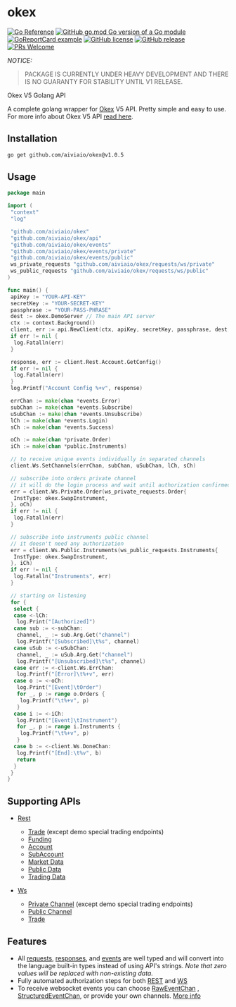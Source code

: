okex
====

[![Go Reference](https://pkg.go.dev/badge/github.com/aiviaio/okex.svg)](https://pkg.go.dev/github.com/aiviaio/okex)
[![GitHub go.mod Go version of a Go module](https://img.shields.io/github/go-mod/go-version/aiviaio/okex.svg)](https://github.com/aiviaio/okex)
[![GoReportCard example](https://goreportcard.com/badge/github.com/aiviaio/okex)](https://goreportcard.com/report/github.com/aiviaio/okex)
[![GitHub license](https://img.shields.io/github/license/aiviaio/okex.svg)](https://github.com/aiviaio/okex/blob/main/LICENSE)
[![GitHub release](https://img.shields.io/github/release/aiviaio/okex.svg)](https://GitHub.com/aiviaio/okex/releases/)
[![PRs Welcome](https://img.shields.io/badge/PRs-welcome-brightgreen.svg?style=flat-square)](http://makeapullrequest.com)

*NOTICE:*
> PACKAGE IS CURRENTLY UNDER HEAVY DEVELOPMENT AND THERE IS NO GUARANTY FOR STABILITY UNTIL V1 RELEASE.

Okex V5 Golang API

A complete golang wrapper for [Okex](https://www.okex.com) V5 API. Pretty simple and easy to use. For more info about
Okex V5 API [read here](https://www.okx.com/docs-v5/en/).

Installation
-----------------

```bash
go get github.com/aiviaio/okex@v1.0.5
```

Usage
-----------

```go
package main

import (
 "context"
 "log"

 "github.com/aiviaio/okex"
 "github.com/aiviaio/okex/api"
 "github.com/aiviaio/okex/events"
 "github.com/aiviaio/okex/events/private"
 "github.com/aiviaio/okex/events/public"
 ws_private_requests "github.com/aiviaio/okex/requests/ws/private"
 ws_public_requests "github.com/aiviaio/okex/requests/ws/public"
)

func main() {
 apiKey := "YOUR-API-KEY"
 secretKey := "YOUR-SECRET-KEY"
 passphrase := "YOUR-PASS-PHRASE"
 dest := okex.DemoServer // The main API server
 ctx := context.Background()
 client, err := api.NewClient(ctx, apiKey, secretKey, passphrase, dest, nil, nil)
 if err != nil {
  log.Fatalln(err)
 }

 response, err := client.Rest.Account.GetConfig()
 if err != nil {
  log.Fatalln(err)
 }
 log.Printf("Account Config %+v", response)

 errChan := make(chan *events.Error)
 subChan := make(chan *events.Subscribe)
 uSubChan := make(chan *events.Unsubscribe)
 lCh := make(chan *events.Login)
 sCh := make(chan *events.Success)

 oCh := make(chan *private.Order)
 iCh := make(chan *public.Instruments)

 // to receive unique events individually in separated channels
 client.Ws.SetChannels(errChan, subChan, uSubChan, lCh, sCh)

 // subscribe into orders private channel
 // it will do the login process and wait until authorization confirmed
 err = client.Ws.Private.Order(ws_private_requests.Order{
  InstType: okex.SwapInstrument,
 }, oCh)
 if err != nil {
  log.Fatalln(err)
 }

 // subscribe into instruments public channel
 // it doesn't need any authorization
 err = client.Ws.Public.Instruments(ws_public_requests.Instruments{
  InstType: okex.SwapInstrument,
 }, iCh)
 if err != nil {
  log.Fatalln("Instruments", err)
 }

 // starting on listening
 for {
  select {
  case <-lCh:
   log.Print("[Authorized]")
  case sub := <-subChan:
   channel, _ := sub.Arg.Get("channel")
   log.Printf("[Subscribed]\t%s", channel)
  case uSub := <-uSubChan:
   channel, _ := uSub.Arg.Get("channel")
   log.Printf("[Unsubscribed]\t%s", channel)
  case err := <-client.Ws.ErrChan:
   log.Printf("[Error]\t%+v", err)
  case o := <-oCh:
   log.Print("[Event]\tOrder")
   for _, p := range o.Orders {
    log.Printf("\t%+v", p)
   }
  case i := <-iCh:
   log.Print("[Event]\tInstrument")
   for _, p := range i.Instruments {
    log.Printf("\t%+v", p)
   }
  case b := <-client.Ws.DoneChan:
   log.Printf("[End]:\t%v", b)
   return
  }
 }
}
```

Supporting APIs
---------------

* [Rest](https://www.okx.com/docs-v5/en/#rest-api)
  * [Trade](https://www.okx.com/docs-v5/en/#rest-api-trade) (except demo special trading endpoints)
  * [Funding](https://www.okx.com/docs-v5/en/#rest-api-funding)
  * [Account](https://www.okx.com/docs-v5/en/#rest-api-account)
  * [SubAccount](https://www.okx.com/docs-v5/en/#rest-api-subaccount)
  * [Market Data](https://www.okx.com/docs-v5/en/#rest-api-market-data)
  * [Public Data](https://www.okx.com/docs-v5/en/#rest-api-public-data)
  * [Trading Data](https://www.okx.com/docs-v5/en/#rest-api-trading-data)

* [Ws](https://www.okx.com/docs-v5/en/#websocket-api)
  * [Private Channel](https://www.okx.com/docs-v5/en/#websocket-api-private-channel) (except demo special trading
      endpoints)
  * [Public Channel](https://www.okx.com/docs-v5/en/#websocket-api-public-channels)
  * [Trade](https://www.okx.com/docs-v5/en/#websocket-api-trade)

Features
--------

* All [requests](/requests), [responses](/responses), and [events](events) are well typed and will convert into the
  language built-in types instead of using API's strings. *Note that zero values will be replaced with non-existing
  data.*
* Fully automated authorization steps for both [REST](/api/rest) and [WS](/api/ws)
* To receive websocket events you can choose [RawEventChan](/api/ws/client.go#L25)
  , [StructuredEventChan](/api/ws/client.go#L28), or provide your own
  channels. [More info](https://github.com/aiviaio/okex/wiki/Handling-WS-events)
